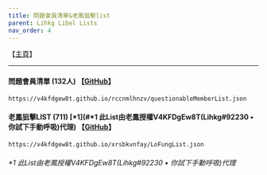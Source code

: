 ```yaml
---
title: 問題會員清單&老鳳狙擊list
parent: Lihkg Libel Lists
nav_order: 4
---
```


【[主頁](https://lihkg.com/thread/2841778/page/21?post=520)】

---

#### 問題會員清單 (132人) 【[GitHub](https://github.com/V4KFDgEw8T/rccnmlhnzv)】
```
https://v4kfdgew8t.github.io/rccnmlhnzv/questionableMemberList.json
```

#### 老鳳狙擊LIST (711) [*1](#*1 此List由老鳳授權V4KFDgEw8T(Lihkg#92230 • 你試下手動呼吸)代理) 【[GitHub](https://github.com/V4KFDgEw8T/xrsbkvnfay)】
```
https://v4kfdgew8t.github.io/xrsbkvnfay/LoFungList.json
```

###### *1 此List由老鳳授權V4KFDgEw8T(Lihkg#92230 • 你試下手動呼吸)代理
